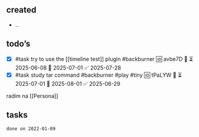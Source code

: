 ## created
-  ..
## todo’s
- [x] #task try to use the [[timeline test]] plugin #backburner 🆔 avbe7D 🔼 ⏳ 2025-06-08 📅 2025-07-01 ✅ 2025-07-28
- [x] #task study tar command #backburner #play #tiny 🆔 tPaLYW 🔽 ⏳ 2025-07-01 📅 2025-08-01 ✅ 2025-06-29

radim na [[Persona]]

## tasks

```tasks
done on 2022-01-09
```

